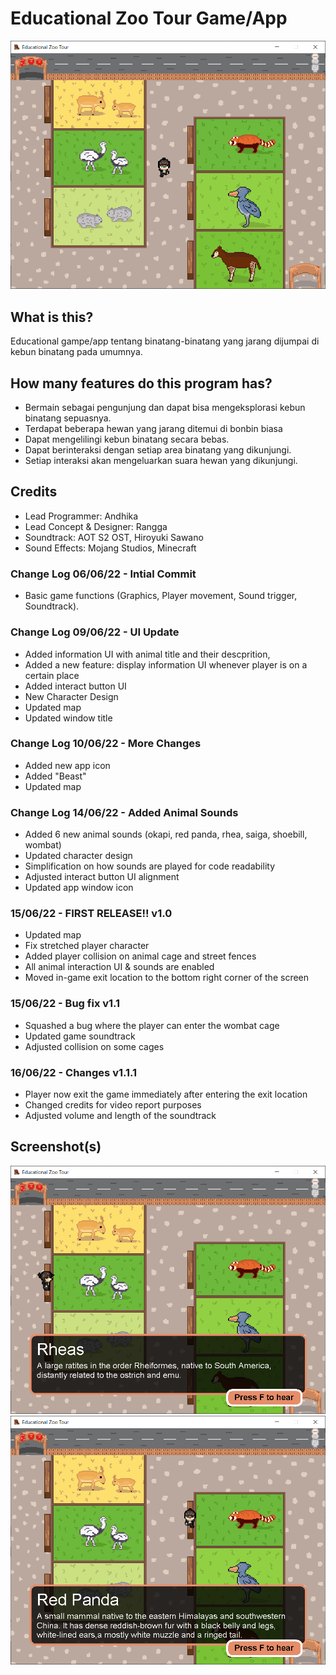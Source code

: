 # Educational Zoo Tour Game/App

![Img 1](screenshots/img1.png)
## What is this?
Educational gampe/app tentang binatang-binatang yang jarang
dijumpai di kebun binatang pada umumnya.

## How many features do this program has?
- Bermain sebagai pengunjung dan dapat bisa
  mengeksplorasi kebun binatang sepuasnya.
- Terdapat beberapa hewan yang jarang ditemui di bonbin biasa
- Dapat mengelilingi kebun binatang secara bebas.
- Dapat berinteraksi dengan setiap area binatang yang dikunjungi.
- Setiap interaksi akan mengeluarkan suara hewan yang dikunjungi.


## Credits
- Lead Programmer: Andhika
- Lead Concept & Designer: Rangga
- Soundtrack: AOT S2 OST, Hiroyuki Sawano
- Sound Effects: Mojang Studios, Minecraft



### Change Log 06/06/22 - Intial Commit
- Basic game functions (Graphics, Player movement, Sound trigger, Soundtrack).

### Change Log 09/06/22 - UI Update
- Added information UI with animal title and their descprition,
- Added a new feature: display information UI whenever player is on a certain place
- Added interact button UI
- New Character Design
- Updated map
- Updated window title

### Change Log 10/06/22 - More Changes
- Added new app icon
- Added "Beast"
- Updated map

### Change Log 14/06/22 - Added Animal Sounds
- Added 6 new animal sounds (okapi, red panda, rhea, saiga, shoebill, wombat)
- Updated character design
- Simplification on how sounds are played for code readability
- Adjusted interact button UI alignment
- Updated app window icon

### 15/06/22 - FIRST RELEASE!! v1.0
- Updated map
- Fix stretched player character
- Added player collision on animal cage and street fences
- All animal interaction UI & sounds are enabled
- Moved in-game exit location to the bottom right corner of the screen

### 15/06/22 - Bug fix v1.1
- Squashed a bug where the player can enter the wombat cage
- Updated game soundtrack
- Adjusted collision on some cages

### 16/06/22 - Changes v1.1.1
- Player now exit the game immediately after entering the exit location
- Changed credits for video report purposes
- Adjusted volume and length of the soundtrack

## Screenshot(s)
![Img 2](screenshots/img2.png)
![Img 3](screenshots/img3.png)